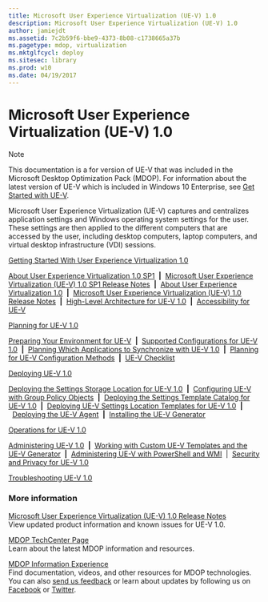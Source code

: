 ```yaml
---
title: Microsoft User Experience Virtualization (UE-V) 1.0
description: Microsoft User Experience Virtualization (UE-V) 1.0
author: jamiejdt
ms.assetid: 7c2b59f6-bbe9-4373-8b08-c1738665a37b
ms.pagetype: mdop, virtualization
ms.mktglfcycl: deploy
ms.sitesec: library
ms.prod: w10
ms.date: 04/19/2017
---
```



# Microsoft User Experience Virtualization (UE-V) 1.0

>[!NOTE]
>This documentation is a for version of UE-V that was included in the Microsoft Desktop Optimization Pack (MDOP). For information about the latest version of UE-V which is included in Windows 10 Enterprise, see [Get Started with UE-V](https://docs.microsoft.com/windows/configuration/ue-v/uev-getting-started).


Microsoft User Experience Virtualization (UE-V) captures and centralizes application settings and Windows operating system settings for the user. These settings are then applied to the different computers that are accessed by the user, including desktop computers, laptop computers, and virtual desktop infrastructure (VDI) sessions.

<a href="" id="getting-started-with-user-experience-virtualization-1-0"></a>[Getting Started With User Experience Virtualization 1.0](getting-started-with-user-experience-virtualization-10.md)  

[About User Experience Virtualization 1.0 SP1](about-user-experience-virtualization-10-sp1.md)  **|**  [Microsoft User Experience Virtualization (UE-V) 1.0 SP1 Release Notes](microsoft-user-experience-virtualization--ue-v--10-sp1-release-notes.md)  **|**  [About User Experience Virtualization 1.0](about-user-experience-virtualization-10.md)  **|**  [Microsoft User Experience Virtualization (UE-V) 1.0 Release Notes](microsoft-user-experience-virtualization--ue-v--10-release-notes.md)  **|**  [High-Level Architecture for UE-V 1.0](high-level-architecture-for-ue-v-10.md)  **|**  [Accessibility for UE-V](accessibility-for-ue-v.md)

<a href="" id="planning-for-ue-v-1-0"></a>[Planning for UE-V 1.0](planning-for-ue-v-10.md)  

[Preparing Your Environment for UE-V](preparing-your-environment-for-ue-v.md)  **|**  [Supported Configurations for UE-V 1.0](supported-configurations-for-ue-v-10.md)  **|**  [Planning Which Applications to Synchronize with UE-V 1.0](planning-which-applications-to-synchronize-with-ue-v-10.md)  **|**  [Planning for UE-V Configuration Methods](planning-for-ue-v-configuration-methods.md)  **|**  [UE-V Checklist](ue-v-checklist.md)

<a href="" id="deploying-ue-v-1-0"></a>[Deploying UE-V 1.0](deploying-ue-v-10.md)  

[Deploying the Settings Storage Location for UE-V 1.0](deploying-the-settings-storage-location-for-ue-v-10.md)  **|**  [Configuring UE-V with Group Policy Objects](configuring-ue-v-with-group-policy-objects.md)  **|**  [Deploying the Settings Template Catalog for UE-V 1.0](deploying-the-settings-template-catalog-for-ue-v-10.md)  **|**  [Deploying UE-V Settings Location Templates for UE-V 1.0](deploying-ue-v-settings-location-templates-for-ue-v-10.md)  **|**  [Deploying the UE-V Agent](deploying-the-ue-v-agent.md)  **|**  [Installing the UE-V Generator](installing-the-ue-v-generator.md)

<a href="" id="operations-for-ue-v-1-0"></a>[Operations for UE-V 1.0](operations-for-ue-v-10.md)  

[Administering UE-V 1.0](administering-ue-v-10.md)  **|**  [Working with Custom UE-V Templates and the UE-V Generator](working-with-custom-ue-v-templates-and-the-ue-v-generator.md)  **|**  [Administering UE-V with PowerShell and WMI](administering-ue-v-with-powershell-and-wmi.md)  |  [Security and Privacy for UE-V 1.0](security-and-privacy-for-ue-v-10.md)

<a href="" id="troubleshooting-ue-v-1-0"></a>[Troubleshooting UE-V 1.0](troubleshooting-ue-v-10.md)  

### More information

<a href="" id="microsoft-user-experience-virtualization--ue-v--1-0-release-notes"></a>[Microsoft User Experience Virtualization (UE-V) 1.0 Release Notes](microsoft-user-experience-virtualization--ue-v--10-release-notes.md)  
View updated product information and known issues for UE-V 1.0.

<a href="" id="mdop-techcenter-page"></a>[MDOP TechCenter Page](https://go.microsoft.com/fwlink/p/?LinkId=225286)  
Learn about the latest MDOP information and resources.

<a href="" id="mdop-information-experience"></a>[MDOP Information Experience](https://go.microsoft.com/fwlink/p/?LinkId=236032)  
Find documentation, videos, and other resources for MDOP technologies. You can also [send us feedback](mailto:MDOPDocs@microsoft.com) or learn about updates by following us on [Facebook](https://go.microsoft.com/fwlink/p/?LinkId=242445) or [Twitter](https://go.microsoft.com/fwlink/p/?LinkId=242447).

 

 






